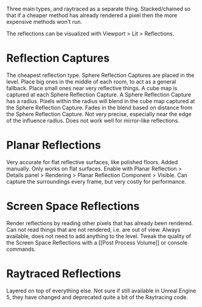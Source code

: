 Three main types, and raytraced as a separate thing.
Stacked/chained so that if a cheaper method has already rendered a pixel then the more expensive methods won't run.

The reflections can be visualized with Viewport > Lit > Reflections.

# Reflection Captures
The cheapest reflection type.
Sphere Reflection Captures are placed in the level.
Place big ones in the middle of each room, to act as a general fallback.
Place small ones near very reflective things.
A cube map is captured at each Sphere Reflection Capture.
A Sphere Reflection Capture has a radius.
Pixels within the radius will blend in the cube map captured at the Sphere Reflection Capture.
Fades in the blend based on distance from the Sphere Reflection Capture.
Not very precise, especially near the edge of the influence radius.
Does not work well for mirror-like reflections.

# Planar Reflections
Very accurate for flat reflective surfaces, like polished floors.
Added manually.
Only works on flat surfaces.
Enable with Planar Reflection > Details panel > Rendering > Planar Reflection Component > Visible.
Can capture the surroundings every frame, but very costly for performance.

# Screen Space Reflections
Render reflections by reading other pixels that has already been rendered.
Can not read things that are not rendered, i.e. are out of view.
Always available, does not need to add anything to the level.
Tweak the quality of the Screen Space Reflections with a [[Post Process Volume]] or console commands.

# Raytraced Reflections
Layered on top of everything else.
Not sure if still available in Unreal Engine 5, they have changed and deprecated quite a bit of the Raytracing code.
